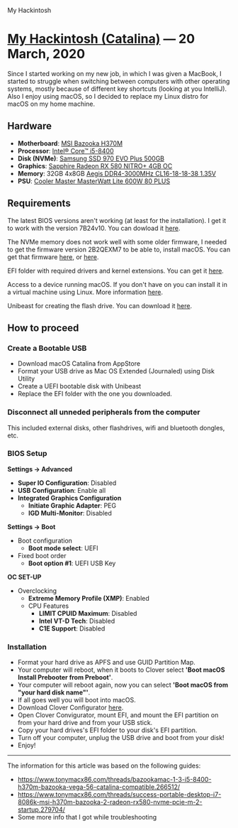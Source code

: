My Hackintosh

# [My Hackintosh (Catalina)](#) &mdash; 20 March, 2020

Since I started working on my new job, in which I was given a MacBook, I started to struggle when switching between 
computers with other operating systems, mostly because of different key shortcuts (looking at you IntelliJ).
Also I enjoy using macOS, so I decided to replace my Linux distro for macOS on my home machine.

## Hardware

- **Motherboard**: [MSI Bazooka H370M](https://www.msi.com/Motherboard/H370M-BAZOOKA.html)
- **Processor**: [Intel® Core™ i5-8400](https://ark.intel.com/content/www/br/pt/ark/products/126687/intel-core-i5-8400-processor-9m-cache-up-to-4-00-ghz.html)
- **Disk (NVMe)**: [Samsung SSD 970 EVO Plus 500GB](https://www.samsung.com/us/computing/memory-storage/solid-state-drives/ssd-970-evo-plus-nvme-m-2-500gb-mz-v7s500b-am/)
- **Graphics**: [Sapphire Radeon RX 580 NITRO+ 4GB OC](https://www.sapphiretech.com/en/consumer/nitro-rx-580-4g-g5)
- **Memory**: 32GB 4x8GB [Aegis DDR4-3000MHz CL16-18-18-38 1.35V](https://www.gskill.com/product/165/185/1536026353/F4-3000C16D-16GISBAegis-DDR4DDR4-3000MHz-CL16-18-18-38-1.35V16GB-(2x8GB))
- **PSU**: [Cooler Master MasterWatt Lite 600W 80 PLUS](https://www.coolermaster.com/catalog/power-supplies/masterwatt-lite-full-range/masterwatt-lite-600w-full-range/)

## Requirements
The latest BIOS versions aren't working (at least for the installation). I get it to work with the version 7B24v10.
You can dowload it [here](https://download.msi.com/bos_exe/mb/7B24v10.zip).

The NVMe memory does not work well with some older firmware, I needed to get the firmware version 2B2QEXM7 to be able to,
install macOS. You can get that firmware [here](https://s3.ap-northeast-2.amazonaws.com/global.semi.static/SAMSUNG_SSD_970EVO_Plus_ISO_190513/7ES357322A6707A720E1A71EF11A3BE1EED819E011D317626415F0281A78151C/Samsung_SSD_970_EVO_Plus_2B2QEXM7.iso),
or [here](https://www.tonymacx86.com/attachments/samsung_ssd_970_evo_plus_2b2qexm7-iso.407927/).

EFI folder with required drivers and kernel extensions. You can get it [here](/site/article_files/20200320_myhackintosh/efi.zip).

Access to a device running macOS. If you don't have on you can install it in a virtual machine using Linux.
More information [here](https://github.com/foxlet/macOS-Simple-KVM).

Unibeast for creating the flash drive. You can download it [here](https://www.tonymacx86.com/resources/unibeast-10-0-0-catalina.448/).

## How to proceed

### Create a Bootable USB
 - Download macOS Catalina from AppStore
 - Format your USB drive as Mac OS Extended (Journaled) using Disk Utility
 - Create a UEFI bootable disk with Unibeast
 - Replace the EFI folder with the one you downloaded.

### Disconnect all unneded peripherals from the computer
This included external disks, other flashdrives, wifi and bluetooth dongles, etc.

### BIOS Setup
**Settings -> Advanced**
- **Super IO Configuration**: Disabled
- **USB Configuration**: Enable all
- **Integrated Graphics Configuration**
  - **Initiate Graphic Adapter**: PEG
  - **IGD Multi-Monitor**: Disabled
  
**Settings -> Boot**
- Boot configuration
  - **Boot mode select**: UEFI
- Fixed boot order
  - **Boot option #1**: UEFI USB Key
  
**OC SET-UP**
- Overclocking
  - **Extreme Memory Profile (XMP)**: Enabled
  - CPU Features
    - **LIMIT CPUID Maximum**: Disabled
    - **Intel VT-D Tech**: Disabled
    - **C1E Support**: Disabled
    
### Installation

- Format your hard drive as APFS and use GUID Partition Map.
- Your computer will reboot, when it boots to Clover select **'Boot macOS Install Prebooter from Preboot'**.
- Your computer will reboot again, now you can select **'Boot macOS from "your hard disk name"'**.
- If all goes well you will boot into macOS.
- Download Clover Configurator [here](https://mackie100projects.altervista.org/download-clover-configurator/).
- Open Clover Convigurator, mount EFI, and mount the EFI partition on from your hard drive and from your USB stick.
- Copy your hard drives's EFI folder to your disk's EFI partition.
- Turn off your computer, unplug the USB drive and boot from your disk!
- Enjoy!


---

The information for this article was based on the following guides:
 - https://www.tonymacx86.com/threads/bazookamac-1-3-i5-8400-h370m-bazooka-vega-56-catalina-compatible.266512/
 - https://www.tonymacx86.com/threads/success-portable-desktop-i7-8086k-msi-h370m-bazooka-2-radeon-rx580-nvme-pcie-m-2-startup.279704/
 - Some more info that I got while troubleshooting
